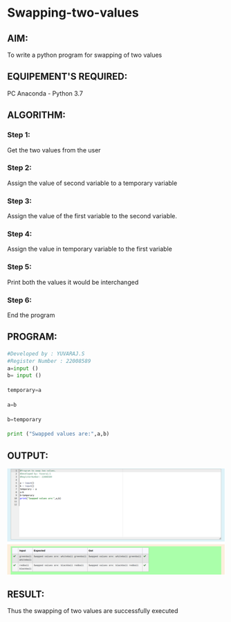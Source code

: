 # Swapping-two-values
## AIM:
To write a python program for swapping of two values
## EQUIPEMENT'S REQUIRED: 
PC
Anaconda - Python 3.7
## ALGORITHM: 
### Step 1:
Get the two values from the user
### Step 2: 
Assign the value of second variable to a temporary variable 
### Step 3: 
Assign the value of the first variable to the second variable.
### Step 4:  
Assign the value in temporary variable to the first variable
### Step 5: 
Print both the values it would be interchanged
### Step 6: 
End the program
## PROGRAM:
```python
#Developed by : YUVARAJ.S
#Register Number : 22008589
a=input () 
b= input ()

temporary=a

a=b

b=temporary

print ("Swapped values are:",a,b)
```
## OUTPUT:
![OUTPUT](./Swapping%20ex%201.png)


## RESULT:
Thus the swapping of two values are successfully executed




